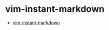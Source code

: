 # vim-instant-markdown

- [vim-instant-markdown](https://github.com/instant-markdown/vim-instant-markdown)
